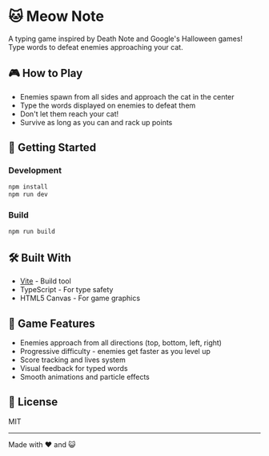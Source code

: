 # 🐱 Meow Note

A typing game inspired by Death Note and Google's Halloween games! Type words to defeat enemies approaching your cat.

## 🎮 How to Play

- Enemies spawn from all sides and approach the cat in the center
- Type the words displayed on enemies to defeat them
- Don't let them reach your cat!
- Survive as long as you can and rack up points

## 🚀 Getting Started

### Development

```bash
npm install
npm run dev
```

### Build

```bash
npm run build
```

## 🛠️ Built With

- [Vite](https://vitejs.dev/) - Build tool
- TypeScript - For type safety
- HTML5 Canvas - For game graphics

## 🎯 Game Features

- Enemies approach from all directions (top, bottom, left, right)
- Progressive difficulty - enemies get faster as you level up
- Score tracking and lives system
- Visual feedback for typed words
- Smooth animations and particle effects

## 📝 License

MIT

---

Made with ❤️ and 😺


